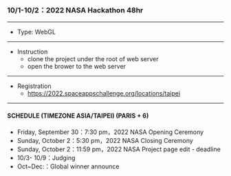 ### 10/1-10/2：2022 NASA Hackathon 48hr

---

- Type: WebGL

---

- Instruction
  - clone the project under the root of web server
  - open the brower to the web server

---

- Registration
  - https://2022.spaceappschallenge.org/locations/taipei

---

#### SCHEDULE  (TIMEZONE ASIA/TAIPEI) (PARIS + 6)
- Friday, September 30：7:30 pm，2022 NASA  Opening Ceremony
- Sunday, October 2：5:30 pm，2022 NASA  Closing Ceremony
- Sunday, October 2：11:59 pm，2022 NASA Project page edit - deadline
- 10/3- 10/9：Judging
- Oct~Dec:：Global winner announce
